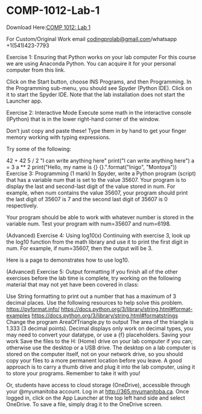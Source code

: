 # COMP-1012-Lab-1

Download Here:[COMP 1012: Lab 1](https://codingherolab.com/product/comp-1012-lab-1/)

For Custom/Original Work email codingprolab@gmail.com/whatsapp +1(541)423-7793

Exercise 1: Ensuring that Python works on your lab computer
For this course we are using Anaconda Python. You can acquire it for your personal computer from this link.

Click on the Start button, choose
INS Programs, and then
Programming.
In the Programming sub-menu, you should see Spyder (Python IDE).
Click on it to start the Spyder IDE. Note that the lab installation does not start the Launcher app.

Exercise 2: Interactive Mode
Execute some math in the interactive console (IPython) that is in the lower right-hand corner of the window.

Don’t just copy and paste these! Type them in by hand to get your finger memory working with typing expressions.

Try some of the following:

42 + 42
5 / 2
"I can write anything here"
print("I can write anything here")
a = 3
a ** 2
print("Hello, my name is {} {}.".format("Inigo", "Montoya"))
Exercise 3: Programming (1 mark)
In Spyder, write a Python program (script) that has a variable num that is set to the value 35607. Your program is to display the last and second-last digit of the value stored in num. For example, when num contains the value 35607, your program should print the last digit of 35607 is 7 and the second last digit of 35607 is 0 respectively.

Your program should be able to work with whatever number is stored in the variable num. Test your program with num=35607 and num=6198.

(Advanced) Exercise 4: Using log10(x)
Continuing with exercise 3, look up the log10 function from the math library and use it to print the first digit in num. For example, if num=35607, then the output will be 3.

Here is a page to demonstrates how to use log10.

(Advanced) Exercise 5: Output formatting
If you finish all of the other exercises before the lab time is complete, try working on the following material that may not yet have been covered in class:

Use String formatting to print out a number that has a maximum of 3 decimal places. Use the following resources to help solve this problem.
https://pyformat.info/
https://docs.python.org/3/library/string.html#format-examples
https://docs.python.org/3/library/string.html#formatstrings
Change the program AreaOfTriangle.py to output The area of the triangle is 1.333 (3 decimal points). Decimal displays only work on decimal types, you may need to convert your datatype, or use a {f} placeholders.
Saving your work
Save the files to the H: (Home) drive on your lab computer if you can; otherwise use the desktop or a USB drive. The desktop on a lab computer is stored on the computer itself, not on your network drive, so you should copy your files to a more permanent location before you leave. A good approach is to carry a thumb drive and plug it into the lab computer, using it to store your programs. Remember to take it with you!

Or, students have access to cloud storage (OneDrive), accessible through your @myumanitoba account. Log in at http://365.myumanitoba.ca. Once logged in, click on the App Launcher at the top left hand side and select OneDrive. To save a file, simply drag it to the OneDrive screen.
